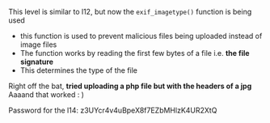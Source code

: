 This level is similar to l12, but now the `exif_imagetype()` function is being used
- this function is used to prevent malicious files being uploaded instead of image files
- The function works by reading the first few bytes of a file i.e. **the file signature**
- This determines the type of the file


Right off the bat, **tried uploading a php file but with the headers of a jpg**
Aaaand that worked 
: )
	
Password for the l14:
z3UYcr4v4uBpeX8f7EZbMHlzK4UR2XtQ
